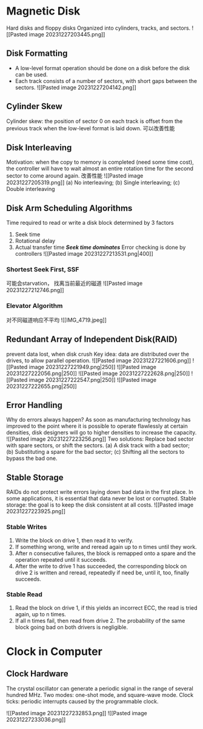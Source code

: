 # Magnetic Disk
Hard disks and floppy disks
Organized into cylinders, tracks, and sectors.
![[Pasted image 20231227203445.png]]
## Disk Formatting
- A low-level format operation should be done on a disk before the disk can be used.
- Each track consists of a number of sectors, with short gaps between the sectors.
![[Pasted image 20231227204142.png]]
## Cylinder Skew
Cylinder skew: the position of sector 0 on each track is offset from the previous track when the low-level format is laid down. 可以改善性能
## Disk Interleaving
Motivation: when the copy to memory is completed (need some time cost), the controller will have to wait almost an entire rotation time for the second sector to come around again.  改善性能
![[Pasted image 20231227205319.png]]
(a) No interleaving;          (b) Single interleaving;         (c) Double interleaving

## Disk Arm Scheduling Algorithms
Time required to read or write a disk block determined by 3 factors
1. Seek time
2. Rotational delay
3. Actual transfer time
***Seek time dominates***
Error checking is done by controllers
![[Pasted image 20231227213531.png|400]]
### Shortest Seek First, SSF
可能会starvation， 找离当前最近的磁道
![[Pasted image 20231227212746.png]]
### Elevator Algorithm
对不同磁道响应不平均
![[IMG_4719.jpeg]]

## Redundant Array of Independent Disk(RAID)
prevent data lost, when disk crush
Key idea: data are distributed over the drives, to allow parallel operation. 
![[Pasted image 20231227221606.png]]
![[Pasted image 20231227221949.png|250]]
![[Pasted image 20231227222056.png|250]]
![[Pasted image 20231227222628.png|250]]
![[Pasted image 20231227222547.png|250]]
![[Pasted image 20231227222655.png|250]]

## Error Handling
Why do errors always happen?
As soon as manufacturing technology has improved to the point where it is possible to operate flawlessly at certain densities, disk designers will go to higher densities to increase the capacity.
![[Pasted image 20231227223256.png]]
Two solutions: Replace bad sector with spare sectors, or shift the sectors. 
(a) A disk track with a bad sector;  
(b) Substituting a spare for the bad sector; 
(c) Shifting all the sectors to bypass the bad one.

## Stable Storage 
RAIDs  do not protect write errors laying down bad data in the first place.
In some applications, it is essential that data never be lost or corrupted.
Stable storage: the goal is to keep the disk consistent at all costs.
![[Pasted image 20231227223925.png]]
### Stable Writes
1. Write the block on drive 1, then read it to verify. 
2. If something wrong, write and reread again up to n times until they work. 
3. After n consecutive failures, the block is remapped onto a spare and the operation repeated until it succeeds.
4. After the write to drive 1 has succeeded, the corresponding block on drive 2 is written and reread, repeatedly if need be, until it, too, finally succeeds.

### Stable Read
1. Read the block on drive 1, if this yields an incorrect ECC, the read is tried again, up to n times. 
2. If all n times fail, then read from drive 2. 
The probability of the same block going bad on both drivers is negligible.

# Clock in Computer
## Clock Hardware
 The crystal oscillator can generate a periodic signal in the range of several hundred MHz. 
 Two modes: one-shot mode, and square-wave mode.
 Clock ticks: periodic interrupts caused by the programmable clock.

![[Pasted image 20231227232853.png]]
![[Pasted image 20231227233036.png]]



